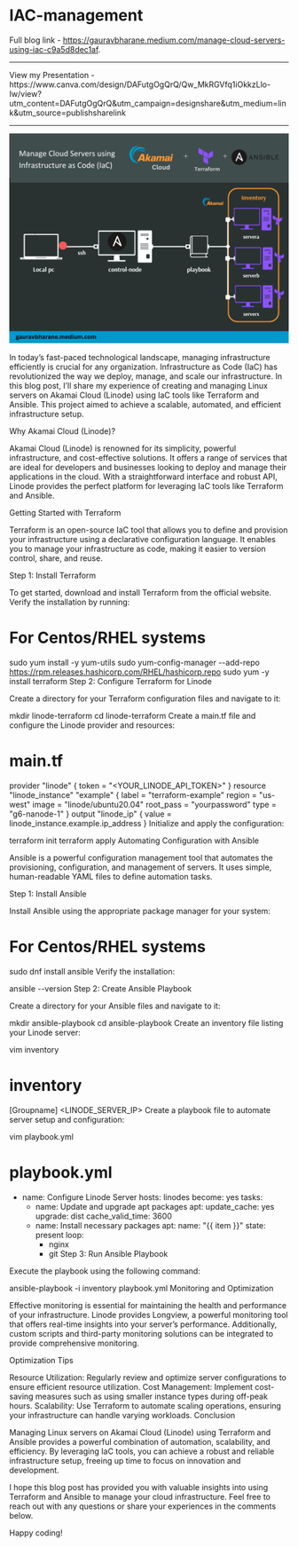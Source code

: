 # IAC-management

Full blog link - https://gauravbharane.medium.com/manage-cloud-servers-using-iac-c9a5d8dec1af.
<hr>
View my Presentation - https://www.canva.com/design/DAFutgOgQrQ/Qw_MkRGVfq1iOkkzLlo-Iw/view?utm_content=DAFutgOgQrQ&utm_campaign=designshare&utm_medium=link&utm_source=publishsharelink
<hr>

![My Project Screenshot](https://github.com/gauravbharane/IAC-management/raw/main/Infrastruture_as_code_project.png)

In today’s fast-paced technological landscape, managing infrastructure efficiently is crucial for any organization. Infrastructure as Code (IaC) has revolutionized the way we deploy, manage, and scale our infrastructure. In this blog post, I’ll share my experience of creating and managing Linux servers on Akamai Cloud (Linode) using IaC tools like Terraform and Ansible. This project aimed to achieve a scalable, automated, and efficient infrastructure setup.

Why Akamai Cloud (Linode)?

Akamai Cloud (Linode) is renowned for its simplicity, powerful infrastructure, and cost-effective solutions. It offers a range of services that are ideal for developers and businesses looking to deploy and manage their applications in the cloud. With a straightforward interface and robust API, Linode provides the perfect platform for leveraging IaC tools like Terraform and Ansible.

Getting Started with Terraform

Terraform is an open-source IaC tool that allows you to define and provision your infrastructure using a declarative configuration language. It enables you to manage your infrastructure as code, making it easier to version control, share, and reuse.

Step 1: Install Terraform

To get started, download and install Terraform from the official website. Verify the installation by running:

# For Centos/RHEL systems
sudo yum install -y yum-utils
sudo yum-config-manager --add-repo https://rpm.releases.hashicorp.com/RHEL/hashicorp.repo
sudo yum -y install terraform
Step 2: Configure Terraform for Linode

Create a directory for your Terraform configuration files and navigate to it:

mkdir linode-terraform
cd linode-terraform
Create a main.tf file and configure the Linode provider and resources:

# main.tf
provider "linode" {
  token = "<YOUR_LINODE_API_TOKEN>"
}
resource "linode_instance" "example" {
  label        = "terraform-example"
  region       = "us-west"
  image        = "linode/ubuntu20.04"
  root_pass    = "yourpassword"
  type         = "g6-nanode-1"
}
output "linode_ip" {
  value = linode_instance.example.ip_address
}
Initialize and apply the configuration:

terraform init
terraform apply
Automating Configuration with Ansible

Ansible is a powerful configuration management tool that automates the provisioning, configuration, and management of servers. It uses simple, human-readable YAML files to define automation tasks.

Step 1: Install Ansible

Install Ansible using the appropriate package manager for your system:

# For Centos/RHEL systems
sudo dnf install ansible
Verify the installation:

ansible --version
Step 2: Create Ansible Playbook

Create a directory for your Ansible files and navigate to it:

mkdir ansible-playbook
cd ansible-playbook
Create an inventory file listing your Linode server:

vim inventory
# inventory

[Groupname]
<LINODE_SERVER_IP>
Create a playbook file to automate server setup and configuration:

vim playbook.yml
# playbook.yml
- name: Configure Linode Server
  hosts: linodes
  become: yes
  tasks:
    - name: Update and upgrade apt packages
      apt:
        update_cache: yes
        upgrade: dist
        cache_valid_time: 3600
   - name: Install necessary packages
      apt:
        name: "{{ item }}"
        state: present
      loop:
        - nginx
        - git
Step 3: Run Ansible Playbook

Execute the playbook using the following command:

ansible-playbook -i inventory playbook.yml
Monitoring and Optimization

Effective monitoring is essential for maintaining the health and performance of your infrastructure. Linode provides Longview, a powerful monitoring tool that offers real-time insights into your server’s performance. Additionally, custom scripts and third-party monitoring solutions can be integrated to provide comprehensive monitoring.

Optimization Tips

Resource Utilization: Regularly review and optimize server configurations to ensure efficient resource utilization.
Cost Management: Implement cost-saving measures such as using smaller instance types during off-peak hours.
Scalability: Use Terraform to automate scaling operations, ensuring your infrastructure can handle varying workloads.
Conclusion

Managing Linux servers on Akamai Cloud (Linode) using Terraform and Ansible provides a powerful combination of automation, scalability, and efficiency. By leveraging IaC tools, you can achieve a robust and reliable infrastructure setup, freeing up time to focus on innovation and development.

I hope this blog post has provided you with valuable insights into using Terraform and Ansible to manage your cloud infrastructure. Feel free to reach out with any questions or share your experiences in the comments below.

Happy coding!
